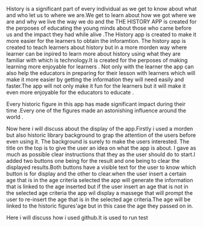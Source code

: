 History is a  significant part of every individual as we get to know about what and who let us to where we are.We get to learn about how we got where we are 
and why we live the way we do and the THE HISTORY APP is created for the perposes of educating the young minds about those who came before us and the impact 
they had while alive .The History app is created to make it more easier for the learners to obtain the inforamtion.
The history app is created to teach learners about history but in a more morden way where learner can be inpired to learn more about history using what they
are familiar with which is technology.It is created for the perposes of making learning more enjoyable for learners . Not only with the learner the app 
can also help the educators in preparing for their lesson with learners which will make it more easier by getting the information they will need easily 
and faster.The app will not only make it fun for the learners but it will make it even more enjoyable for the educators to educate .

Every historic figure in this app has made significant impact during their time .Every one of the figures made an astonishing influence around the world .

Now here i will discuss about the display of the app.Firstly i used a morden but also historic library background to grap the attention of the users before even 
using it. The background is surely to make the users interested. The title on the top is to give the user an idea on what the app is about. I gave as much as possible
clear instructions that they as the user should do to start.I added two buttons one being for the result and one being  to clear the displayed results.Both buttons have a 
visible text for the user to know which button is for display and the other to clear.when the user insert a certain age that is in the age criteria selected the app 
will generate the information that is linked to the age inserted but if the user insert an age that is not in the selected age criteria the app wil display a massege
that will prompt the user to re-insert the age that is in the selected age criteria.The age will be linked to the historic figures'age but in this case the age they
passed on in.

Here i will discuss how i used github.It is used to run test 
